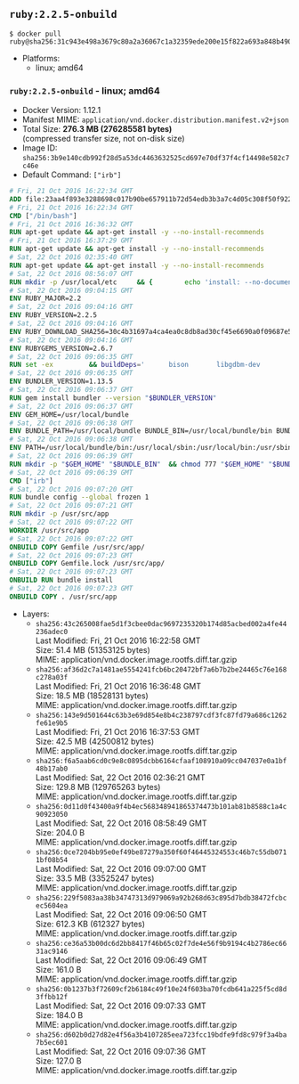 ## `ruby:2.2.5-onbuild`

```console
$ docker pull ruby@sha256:31c943e498a3679c80a2a36067c1a32359ede200e15f822a693a848b49036d60
```

-	Platforms:
	-	linux; amd64

### `ruby:2.2.5-onbuild` - linux; amd64

-	Docker Version: 1.12.1
-	Manifest MIME: `application/vnd.docker.distribution.manifest.v2+json`
-	Total Size: **276.3 MB (276285581 bytes)**  
	(compressed transfer size, not on-disk size)
-	Image ID: `sha256:3b9e140cdb992f28d5a53dc4463632525cd697e70df37f4cf14498e582c7c46e`
-	Default Command: `["irb"]`

```dockerfile
# Fri, 21 Oct 2016 16:22:34 GMT
ADD file:23aa4f893e3288698c017b90be657911b72d54edb3b3a7c4d05c308f50f9228f in / 
# Fri, 21 Oct 2016 16:22:34 GMT
CMD ["/bin/bash"]
# Fri, 21 Oct 2016 16:36:32 GMT
RUN apt-get update && apt-get install -y --no-install-recommends 		ca-certificates 		curl 		wget 	&& rm -rf /var/lib/apt/lists/*
# Fri, 21 Oct 2016 16:37:29 GMT
RUN apt-get update && apt-get install -y --no-install-recommends 		bzr 		git 		mercurial 		openssh-client 		subversion 				procps 	&& rm -rf /var/lib/apt/lists/*
# Sat, 22 Oct 2016 02:35:40 GMT
RUN apt-get update && apt-get install -y --no-install-recommends 		autoconf 		automake 		bzip2 		file 		g++ 		gcc 		imagemagick 		libbz2-dev 		libc6-dev 		libcurl4-openssl-dev 		libdb-dev 		libevent-dev 		libffi-dev 		libgeoip-dev 		libglib2.0-dev 		libjpeg-dev 		libkrb5-dev 		liblzma-dev 		libmagickcore-dev 		libmagickwand-dev 		libmysqlclient-dev 		libncurses-dev 		libpng-dev 		libpq-dev 		libreadline-dev 		libsqlite3-dev 		libssl-dev 		libtool 		libwebp-dev 		libxml2-dev 		libxslt-dev 		libyaml-dev 		make 		patch 		xz-utils 		zlib1g-dev 	&& rm -rf /var/lib/apt/lists/*
# Sat, 22 Oct 2016 08:56:07 GMT
RUN mkdir -p /usr/local/etc 	&& { 		echo 'install: --no-document'; 		echo 'update: --no-document'; 	} >> /usr/local/etc/gemrc
# Sat, 22 Oct 2016 09:04:15 GMT
ENV RUBY_MAJOR=2.2
# Sat, 22 Oct 2016 09:04:16 GMT
ENV RUBY_VERSION=2.2.5
# Sat, 22 Oct 2016 09:04:16 GMT
ENV RUBY_DOWNLOAD_SHA256=30c4b31697a4ca4ea0c8db8ad30cf45e6690a0f09687e5d483c933c03ca335e3
# Sat, 22 Oct 2016 09:04:16 GMT
ENV RUBYGEMS_VERSION=2.6.7
# Sat, 22 Oct 2016 09:06:35 GMT
RUN set -ex 		&& buildDeps=' 		bison 		libgdbm-dev 		ruby 	' 	&& apt-get update 	&& apt-get install -y --no-install-recommends $buildDeps 	&& rm -rf /var/lib/apt/lists/* 		&& wget -O ruby.tar.gz "https://cache.ruby-lang.org/pub/ruby/$RUBY_MAJOR/ruby-$RUBY_VERSION.tar.gz" 	&& echo "$RUBY_DOWNLOAD_SHA256 *ruby.tar.gz" | sha256sum -c - 		&& mkdir -p /usr/src/ruby 	&& tar -xzf ruby.tar.gz -C /usr/src/ruby --strip-components=1 	&& rm ruby.tar.gz 		&& cd /usr/src/ruby 		&& { 		echo '#define ENABLE_PATH_CHECK 0'; 		echo; 		cat file.c; 	} > file.c.new 	&& mv file.c.new file.c 		&& autoconf 	&& ./configure --disable-install-doc 	&& make -j"$(nproc)" 	&& make install 		&& apt-get purge -y --auto-remove $buildDeps 	&& cd / 	&& rm -r /usr/src/ruby 		&& gem update --system "$RUBYGEMS_VERSION"
# Sat, 22 Oct 2016 09:06:35 GMT
ENV BUNDLER_VERSION=1.13.5
# Sat, 22 Oct 2016 09:06:37 GMT
RUN gem install bundler --version "$BUNDLER_VERSION"
# Sat, 22 Oct 2016 09:06:37 GMT
ENV GEM_HOME=/usr/local/bundle
# Sat, 22 Oct 2016 09:06:38 GMT
ENV BUNDLE_PATH=/usr/local/bundle BUNDLE_BIN=/usr/local/bundle/bin BUNDLE_SILENCE_ROOT_WARNING=1 BUNDLE_APP_CONFIG=/usr/local/bundle
# Sat, 22 Oct 2016 09:06:38 GMT
ENV PATH=/usr/local/bundle/bin:/usr/local/sbin:/usr/local/bin:/usr/sbin:/usr/bin:/sbin:/bin
# Sat, 22 Oct 2016 09:06:39 GMT
RUN mkdir -p "$GEM_HOME" "$BUNDLE_BIN" 	&& chmod 777 "$GEM_HOME" "$BUNDLE_BIN"
# Sat, 22 Oct 2016 09:06:39 GMT
CMD ["irb"]
# Sat, 22 Oct 2016 09:07:20 GMT
RUN bundle config --global frozen 1
# Sat, 22 Oct 2016 09:07:21 GMT
RUN mkdir -p /usr/src/app
# Sat, 22 Oct 2016 09:07:22 GMT
WORKDIR /usr/src/app
# Sat, 22 Oct 2016 09:07:22 GMT
ONBUILD COPY Gemfile /usr/src/app/
# Sat, 22 Oct 2016 09:07:23 GMT
ONBUILD COPY Gemfile.lock /usr/src/app/
# Sat, 22 Oct 2016 09:07:23 GMT
ONBUILD RUN bundle install
# Sat, 22 Oct 2016 09:07:23 GMT
ONBUILD COPY . /usr/src/app
```

-	Layers:
	-	`sha256:43c265008fae5d1f3cbee0dac9697235320b174d85acbed002a4fe44236adec0`  
		Last Modified: Fri, 21 Oct 2016 16:22:58 GMT  
		Size: 51.4 MB (51353125 bytes)  
		MIME: application/vnd.docker.image.rootfs.diff.tar.gzip
	-	`sha256:af36d2c7a1481ae5554241fcb6bc20472bf7a6b7b2be24465c76e168c278a03f`  
		Last Modified: Fri, 21 Oct 2016 16:36:48 GMT  
		Size: 18.5 MB (18528131 bytes)  
		MIME: application/vnd.docker.image.rootfs.diff.tar.gzip
	-	`sha256:143e9d501644c63b3e69d854e8b4c238797cdf3fc87fd79a686c1262fe61e9b5`  
		Last Modified: Fri, 21 Oct 2016 16:37:53 GMT  
		Size: 42.5 MB (42500812 bytes)  
		MIME: application/vnd.docker.image.rootfs.diff.tar.gzip
	-	`sha256:f6a5aab6cd0c9e8c0895dcbb6164cfaaf108910a09cc047037e0a1bf48b17ab0`  
		Last Modified: Sat, 22 Oct 2016 02:36:21 GMT  
		Size: 129.8 MB (129765263 bytes)  
		MIME: application/vnd.docker.image.rootfs.diff.tar.gzip
	-	`sha256:0d11d0f43400a9f4b4ec568348941865374473b101ab81b8588c1a4c90923050`  
		Last Modified: Sat, 22 Oct 2016 08:58:49 GMT  
		Size: 204.0 B  
		MIME: application/vnd.docker.image.rootfs.diff.tar.gzip
	-	`sha256:0ce7204bb95e0ef49be87279a350f60f46445324553c46b7c55db0711bf08b54`  
		Last Modified: Sat, 22 Oct 2016 09:07:00 GMT  
		Size: 33.5 MB (33525247 bytes)  
		MIME: application/vnd.docker.image.rootfs.diff.tar.gzip
	-	`sha256:229f5083aa38b34747313d979069a92b268d63c895d7bdb38472fcbcec5604ea`  
		Last Modified: Sat, 22 Oct 2016 09:06:50 GMT  
		Size: 612.3 KB (612327 bytes)  
		MIME: application/vnd.docker.image.rootfs.diff.tar.gzip
	-	`sha256:ce36a53b00dc6d2bb8417f46b65c02f7de4e56f9b9194c4b2786ec6631ac9146`  
		Last Modified: Sat, 22 Oct 2016 09:06:49 GMT  
		Size: 161.0 B  
		MIME: application/vnd.docker.image.rootfs.diff.tar.gzip
	-	`sha256:0b1237b3f72609cf2b6184c49f10e24f603ba70fcdb641a225f5cd8d3ffbb12f`  
		Last Modified: Sat, 22 Oct 2016 09:07:33 GMT  
		Size: 184.0 B  
		MIME: application/vnd.docker.image.rootfs.diff.tar.gzip
	-	`sha256:d602b0d27d82e4f56a3b4107285eea723fcc19bdfe9fd8c979f3a4ba7b5ec601`  
		Last Modified: Sat, 22 Oct 2016 09:07:36 GMT  
		Size: 127.0 B  
		MIME: application/vnd.docker.image.rootfs.diff.tar.gzip
